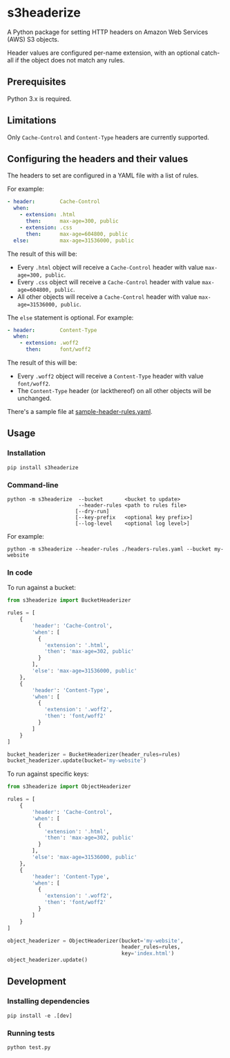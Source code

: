 # s3headerize

A Python package for setting HTTP headers on Amazon Web Services (AWS) S3 objects.

Header values are configured per-name extension, with an optional catch-all if the object does not match any rules.

## Prerequisites

Python 3.x is required.

## Limitations

Only `Cache-Control` and `Content-Type` headers are currently supported.

## Configuring the headers and their values

The headers to set are configured in a YAML file with a list of rules.

For example:

```yaml
- header:        Cache-Control
  when:
    - extension: .html
      then:      max-age=300, public
    - extension: .css
      then:      max-age=604800, public
  else:          max-age=31536000, public
```

The result of this will be:

- Every `.html` object will receive a `Cache-Control` header with value `max-age=300, public`.
- Every `.css` object will receive a `Cache-Control` header with value `max-age=604800, public`.
- All other objects will receive a `Cache-Control` header with value `max-age=31536000, public`.

The `else` statement is optional. For example:

```yaml
- header:        Content-Type
  when:
    - extension: .woff2
      then:      font/woff2
```

The result of this will be:

- Every `.woff2` object will receive a `Content-Type` header with value `font/woff2`.
- The `Content-Type` header (or lackthereof) on all other objects will be unchanged.

There's a sample file at [sample-header-rules.yaml](sample-header-rules.yaml).

## Usage

### Installation

```shell
pip install s3headerize
```

### Command-line

```shell
python -m s3headerize  --bucket       <bucket to update>
                       --header-rules <path to rules file>
                      [--dry-run]
                      [--key-prefix   <optional key prefix>]
                      [--log-level    <optional log level>]
```

For example:

```shell
python -m s3headerize --header-rules ./headers-rules.yaml --bucket my-website
```

### In code

To run against a bucket:

```python
from s3headerize import BucketHeaderizer

rules = [
    {
        'header': 'Cache-Control',
        'when': [
          {
            'extension': '.html',
            'then': 'max-age=302, public'
          }
        ],
        'else': 'max-age=31536000, public'
    },
    {
        'header': 'Content-Type',
        'when': [
          {
            'extension': '.woff2',
            'then': 'font/woff2'
          }
        ]
    }
]

bucket_headerizer = BucketHeaderizer(header_rules=rules)
bucket_headerizer.update(bucket='my-website')
```

To run against specific keys:

```python
from s3headerize import ObjectHeaderizer

rules = [
    {
        'header': 'Cache-Control',
        'when': [
          {
            'extension': '.html',
            'then': 'max-age=302, public'
          }
        ],
        'else': 'max-age=31536000, public'
    },
    {
        'header': 'Content-Type',
        'when': [
          {
            'extension': '.woff2',
            'then': 'font/woff2'
          }
        ]
    }
]

object_headerizer = ObjectHeaderizer(bucket='my-website',
                                     header_rules=rules,
                                     key='index.html')
object_headerizer.update()
```

## Development

### Installing dependencies

```shell
pip install -e .[dev]
```

### Running tests

```shell
python test.py
```
